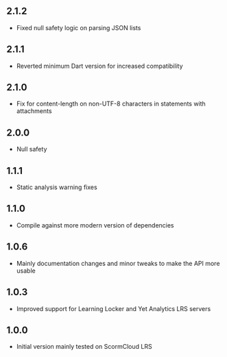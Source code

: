 ## 2.1.2

- Fixed null safety logic on parsing JSON lists

## 2.1.1

- Reverted minimum Dart version for increased compatibility

## 2.1.0

- Fix for content-length on non-UTF-8 characters in statements with attachments 

## 2.0.0

- Null safety

## 1.1.1

- Static analysis warning fixes

## 1.1.0

- Compile against more modern version of dependencies

## 1.0.6

- Mainly documentation changes and minor tweaks to make the API more usable

## 1.0.3

- Improved support for Learning Locker and Yet Analytics LRS servers

## 1.0.0

- Initial version mainly tested on ScormCloud LRS
